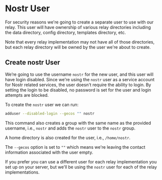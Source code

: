 # Nostr User

For security reasons we're going to create a separate user to use with our relay. This user will have ownership of various relay directories including the data directory, config directory, templates directory, etc.

Note that every relay implementation may not have all of those directories, but each relay directory will be owned by the user we're about to create.

## Create nostr User

We’re going to use the username `nostr` for the new user, and this user will have login disabled. Since we're using the `nostr` user as a service account for Nostr related services, the user doesn't require the ability to login. By setting the login to be disabled, no password is set for the user and login attempts are blocked.

To create the `nostr` user we can run:

```bash
adduser --disabled-login --gecos "" nostr
```

This command also creates a group with the same name as the provided username, i.e., `nostr` and adds the `nostr` user to the `nostr` group.

A home directory is also created for the user, i.e., `/home/nostr`.

The `--gecos` option is set to `""` which means we're leaving the contact information associated with the user empty.

If you prefer you can use a different user for each relay implementation you set up on your server, but we'll be using the `nostr` user for each of the relay implementations.
